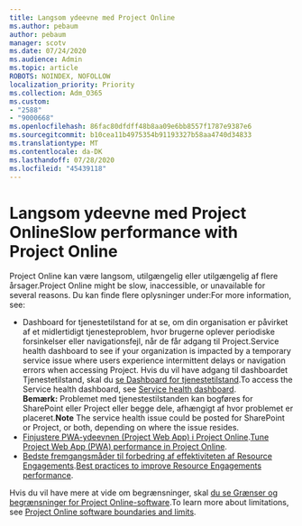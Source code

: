 ```yaml
---
title: Langsom ydeevne med Project Online
ms.author: pebaum
author: pebaum
manager: scotv
ms.date: 07/24/2020
ms.audience: Admin
ms.topic: article
ROBOTS: NOINDEX, NOFOLLOW
localization_priority: Priority
ms.collection: Adm_O365
ms.custom:
- "2588"
- "9000668"
ms.openlocfilehash: 86fac80dfdff48b8aa09e6bb8557f1787e9387e6
ms.sourcegitcommit: b10cea11b4975354b91193327b58aa4740d34833
ms.translationtype: MT
ms.contentlocale: da-DK
ms.lasthandoff: 07/28/2020
ms.locfileid: "45439118"
---
```

# <a name="slow-performance-with-project-online"></a><span data-ttu-id="06827-102">Langsom ydeevne med Project Online</span><span class="sxs-lookup"><span data-stu-id="06827-102">Slow performance with Project Online</span></span>

<span data-ttu-id="06827-103">Project Online kan være langsom, utilgængelig eller utilgængelig af flere årsager.</span><span class="sxs-lookup"><span data-stu-id="06827-103">Project Online might be slow, inaccessible, or unavailable for several reasons.</span></span> <span data-ttu-id="06827-104">Du kan finde flere oplysninger under:</span><span class="sxs-lookup"><span data-stu-id="06827-104">For more information, see:</span></span>

- <span data-ttu-id="06827-105">Dashboard for tjenestetilstand for at se, om din organisation er påvirket af et midlertidigt tjenesteproblem, hvor brugerne oplever periodiske forsinkelser eller navigationsfejl, når de får adgang til Project.</span><span class="sxs-lookup"><span data-stu-id="06827-105">Service health dashboard to see if your organization is impacted by a temporary service issue where users experience intermittent delays or navigation errors when accessing Project.</span></span> <span data-ttu-id="06827-106">Hvis du vil have adgang til dashboardet Tjenestetilstand, skal du [se Dashboard for tjenestetilstand](https://admin.microsoft.com/AdminPortal/Home#/servicehealth).</span><span class="sxs-lookup"><span data-stu-id="06827-106">To access the Service health dashboard, see [Service health dashboard](https://admin.microsoft.com/AdminPortal/Home#/servicehealth).</span></span></br>
    <span data-ttu-id="06827-107">**Bemærk:**  Problemet med tjenestestilstanden kan bogføres for SharePoint eller Project eller begge dele, afhængigt af hvor problemet er placeret.</span><span class="sxs-lookup"><span data-stu-id="06827-107">**Note**  The service health issue could be posted for SharePoint or Project, or both, depending on where the issue resides.</span></span>
- <span data-ttu-id="06827-108">[Finjustere PWA-ydeevnen (Project Web App) i Project Online](https://docs.microsoft.com/projectonline/tune-project-online-performance).</span><span class="sxs-lookup"><span data-stu-id="06827-108">[Tune Project Web App (PWA) performance in Project Online](https://docs.microsoft.com/projectonline/tune-project-online-performance).</span></span>
- <span data-ttu-id="06827-109">[Bedste fremgangsmåder til forbedring af effektiviteten af Resource Engagements](https://docs.microsoft.com/projectonline/best-practices-to-improve-resource-engagements-performance).</span><span class="sxs-lookup"><span data-stu-id="06827-109">[Best practices to improve Resource Engagements performance](https://docs.microsoft.com/projectonline/best-practices-to-improve-resource-engagements-performance).</span></span>

<span data-ttu-id="06827-110">Hvis du vil have mere at vide om begrænsninger, skal [du se Grænser og begrænsninger for Project Online-software](https://docs.microsoft.com/projectonline/project-online-software-boundaries-and-limits).</span><span class="sxs-lookup"><span data-stu-id="06827-110">To learn more about limitations, see [Project Online software boundaries and limits](https://docs.microsoft.com/projectonline/project-online-software-boundaries-and-limits).</span></span>